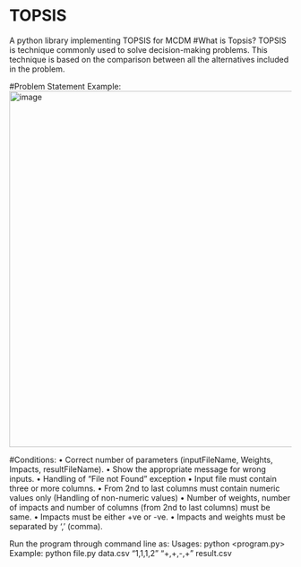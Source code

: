 # TOPSIS
A python library implementing TOPSIS for MCDM
#What is Topsis?
TOPSIS is technique commonly used to solve decision-making problems. This technique is based on the comparison between all the alternatives included in the problem.

#Problem Statement
Example:
<img width="636" alt="image" src="https://user-images.githubusercontent.com/69567782/155388281-f3e6e94d-42f7-4fcc-9af0-5b9ba7747d55.png">

#Conditions:
• Correct number of parameters (inputFileName, Weights, Impacts, resultFileName).
• Show the appropriate message for wrong inputs.
• Handling of “File not Found” exception
• Input file must contain three or more columns.
• From 2nd to last columns must contain numeric values only (Handling of non-numeric values)
• Number of weights, number of impacts and number of columns (from 2nd to last columns) must be same.
• Impacts must be either +ve or -ve.
• Impacts and weights must be separated by ‘,’ (comma).

Run the program through command line as:
Usages: python <program.py> <InputDataFile> <Weights> <Impacts> <ResultFileName>
Example: python file.py data.csv “1,1,1,2” “+,+,-,+” result.csv
